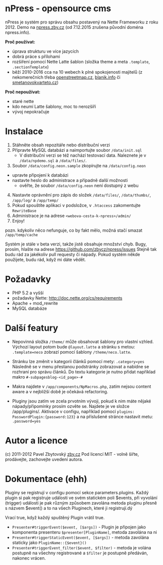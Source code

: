 nPress - opensource cms
=======================

nPress je systém pro správu obsahu postavený na Nette Frameworku z roku 2012. Demo na [npress.zby.cz](http://npress.zby.cz) (od 7.12.2015 zrušena původní doména npress.info). 

**Proč používat:**
 - úprava strukturu ve více jazycích
 - dobrá práce s přílohami
 - rozšiření pomocí Nette Latte šablon (složka theme a meta `.template`, `.sectionTemplate`)
 - běží 2010-2016 cca na 10 webech k plné spokojenosti majitelů (z nekomerečních třeba [openstreetmap.cz](http://openstreetmap.cz), [blanik.info](blanik.info) či [smetanovokvarteto.cz](smetanovokvarteto.cz))  

**Proč nepoužívat:**
 - staré nette
 - kdo neumí Latte šablony, moc to nerozšíří
 - vývoj nepokračuje 

Instalace
=========
1. Stáhněte obsah repozitáře nebo distribuční verzi
2. Připravte MySQL databázi a naimportujte soubor `/data/init.sql`
   - V distribuční verzi se též nachází testovací data. Naleznete je 
	   v `/data/npdemo.sql` a `/data/files/`. 
3. Soubor `/data/config.neon.sample` zkopírujte na `/data/config.neon` 
  - upravte připojení k databázi
  - nastavte heslo do administrace a případně další možnosti
	- ověřte, že soubor `/data/config.neon` není dostupný z webu
4. Nastavte oprávnění pro zápis do složek `/data/files/`, `/data/thumbs/`, `/app/log/` a `/app/temp/`
5. Pokud spouštíte aplikaci v podsložce, v `.htaccess` zakomentujte `RewriteBase`
6. Administrace je na adrese `<webova-cesta-k-npress>/admin/`
7. Enjoy!

pozn. kdykoliv něco nefunguje, co by fakt mělo, možná stačí smazat `/app/temp/cache`

Systém je stále v beta verzi, takže jistě obsahuje množství chyb. Bugy, prosím, hlašte na adrese https://github.com/zbycz/npress/issues Stejně tak budu rád za jakékoliv pull requesty či nápady. Pokud systém někde použijete, budu rád, když mi dáte vědět.


Požadavky
=========
- PHP 5.2 a vyšší
- požadavky Nette: http://doc.nette.org/cs/requirements
- Apache + mod_rewrite
- MySQL databáze


Další featury
=============
- Nepovinná složka `/theme/` může obsahovat šablony pro vlastní vzhled. Výchozí layout potom bude `@layout.latte` a stránku s metou: `.template=neco` zobrazí pomocí šablony `/theme/neco.latte`.

- Stránku lze změnit v kategorii článků pomocí mety: `.category=yes` Následně se v menu přestanou podstránky zobrazovat a nabídne se rozhraní pro správu článků. Do textu kategorie je nutno přidat například makro `#-subpagesblog-<id_page>-#`

- Makra najdete v `/app/components/NpMacros.php`, zatím nejsou content aware a v nejbližší době je očekává refactoring.

- Pluginy jsou zatím ve zcela prvotním vývoji, pokud k nim máte nějaké nápady/připomínky prosím ozvěte se. Najdete je ve složce /app/plugins/. Aktivace v configu, například pomocí `plugins: PasswordPlugin:{password:123}` a na příslušené stránce nastavit metu: `.password=yes` 


Autor a licence
===============
(c) 2011-2012 Pavel Zbytovský [zby.cz](http://zby.cz)
Pod licencí MIT - volně šiřte, prodávejte, zachovejte uvedení autora.


Dokumentace (ehh)
===========
Pluginy se registrují v configu pomocí sekce parameters.plugins. Každý plugin si pak registruje události ve svém statickém poli $events, při vyvolání (trigger) události je pak různým způsobem zavolána metoda pluginu přesně s názvem $event() a to na všech Pluginech, které ji registrují.dý

Vrací true, když každý spuštěný Plugin vrátil true.

 - `Presenter#triggerEvent($event, [$args])` - Plugin je připojen jako komponenta presenteru `$presenter[PluginName]`, metoda zavolána na ni
 - `Presenter#triggerStaticEvent($event, [$args])` - metoda zavolána staticky jako `PluginName::{$event}()`
 - `Presenter#triggerEvent_filter($event, $filter)` - metoda je volána postupně na všechny registrované a `$filter` je postupně předáván, nakonec vrácen.
		
		
